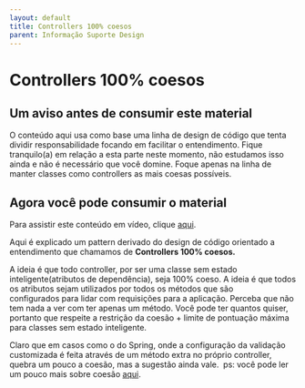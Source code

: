 ```yaml
---
layout: default
title: Controllers 100% coesos 
parent: Informação Suporte Design
---
```

# Controllers 100% coesos

## Um aviso antes de consumir este material

O conteúdo aqui usa como base uma linha de design de código que tenta dividir responsabilidade focando em facilitar o entendimento. Fique tranquilo(a) em relação a esta parte neste momento, não estudamos isso ainda e não é necessário que você domine. Foque apenas na linha de manter classes como controllers as mais coesas possíveis. 

## Agora você pode consumir o material

Para assistir este conteúdo em vídeo, clique [aqui](https://drive.google.com/file/d/10f3lT3lB2CEXdyss7ZjeSVzmDkzEU57d/view?usp=sharing). 

​Aqui é explicado um pattern derivado do design de código orientado a entendimento que chamamos de **Controllers 100% coesos.** 

​A ideia é que todo controller, por ser uma classe sem estado inteligente(atributos de dependência), seja 100% coeso. A ideia é que todos os atributos sejam utilizados por todos os métodos que são configurados para lidar com requisições para a aplicação. Perceba que não tem nada a ver com ter apenas um método. Você pode ter quantos quiser, portanto que respeite a restrição da coesão + limite de pontuação máxima para classes sem estado inteligente.

Claro que em casos como o do Spring, onde a configuração da validação customizada é feita através de um método extra no próprio controller, quebra um pouco a coesão, mas a sugestão ainda vale.  ps: você pode ler um pouco mais sobre coesão [aqui](https://www.aivosto.com/project/help/pm-oo-cohesion.html#LCOM1)​.